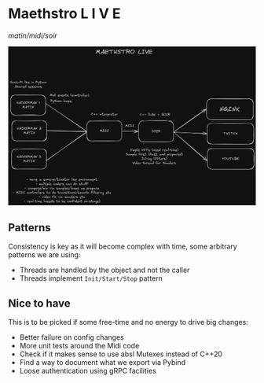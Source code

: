 # Maethstro L I V E

_matin/midi/soir_

![architecture](assets/live.png)

## Patterns

Consistency is key as it will become complex with time, some arbitrary
patterns we are using:

- Threads are handled by the object and not the caller
- Threads implement `Init/Start/Stop` pattern

## Nice to have

This is to be picked if some free-time and no energy to drive big
changes:

- Better failure on config changes
- More unit tests around the Midi code
- Check if it makes sense to use absl Mutexes instead of C++20
- Find a way to document what we export via Pybind
- Loose authentication using gRPC facilities

